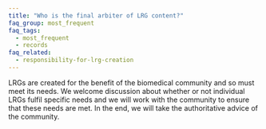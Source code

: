 ```yaml
---
title: "Who is the final arbiter of LRG content?"
faq_group: most_frequent
faq_tags:
  - most_frequent
  - records
faq_related:
  - responsibility-for-lrg-creation
---
```


LRGs are created for the benefit of the biomedical community and so must meet its needs. We welcome discussion about whether or not individual LRGs fulfil specific needs and we will work with the community to ensure that these needs are met. In the end, we will take the authoritative advice of the community.
